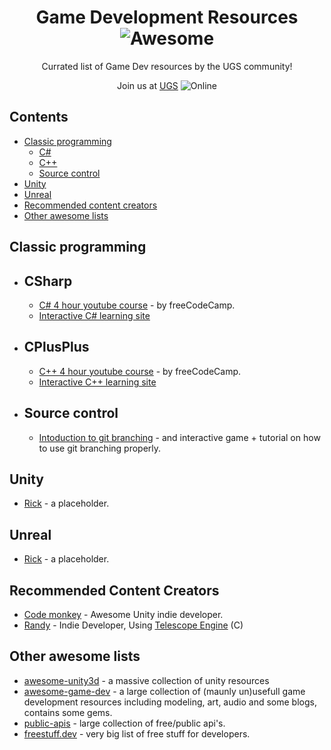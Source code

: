 <div align="center">

# Game Development Resources ![Awesome](https://awesome.re/badge.svg)


Currated list of Game Dev resources by the UGS community!

Join us at [UGS](https://discord.gg/m7YdX3nbRt) ![Online](https://img.shields.io/discord/860716173631946772?style=plastic)

</div>


## Contents

- [Classic programming](#classic-programming)
    - [C#](#csharp)
    - [C++](#cplusplus)
    - [Source control](#source-control)
- [Unity](#unity)
- [Unreal](#unreal)
- [Recommended content creators](#recommended-content-creators)
- [Other awesome lists](#other-awesome-lists)
<!-- CONTENT -->

## Classic programming
* ## CSharp
    - [C# 4 hour youtube course](https://www.youtube.com/watch?v=GhQdlIFylQ8) - by freeCodeCamp.
    - [Interactive C# learning site](https://www.codecademy.com/learn/learn-c-sharp)
* ## CPlusPlus
    - [C++ 4 hour youtube course](https://www.youtube.com/watch?v=vLnPwxZdW4Y) - by freeCodeCamp.
    - [Interactive C++ learning site](https://www.codecademy.com/learn/learn-c-plus-plus)
* ## Source control
    - [Intoduction to git branching](https://learngitbranching.js.org/) - and interactive game + tutorial on how to use git branching properly.

## Unity

- [Rick](https://www.youtube.com/watch?v=dQw4w9WgXcQ) - a placeholder.

## Unreal

- [Rick](https://www.youtube.com/watch?v=dQw4w9WgXcQ) - a placeholder.

## Recommended Content Creators

* [Code monkey](https://www.youtube.com/c/CodeMonkeyUnity) - Awesome Unity indie developer.
* [Randy](https://www.youtube.com/channel/UCUmLRMERmJrmUtgnbFfknAg) - Indie Developer, Using [Telescope Engine](https://ryanfleury.net/telescope) (C)


## Other awesome lists

* [awesome-unity3d](https://github.com/insthync/awesome-unity3d) - a massive collection of unity resources
* [awesome-game-dev](https://github.com/mbrukman/awesome-game-dev) - a large collection of (maunly un)usefull game development resources including modeling, art, audio and some blogs, contains some gems.
* [public-apis](https://github.com/public-apis/public-apis/blob/master/README.md) - large collection of free/public api's.
* [freestuff.dev](https://freestuff.dev/) - very big list of free stuff for developers.
